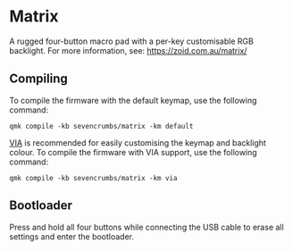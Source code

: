 # Matrix

A rugged four-button macro pad with a per-key customisable RGB backlight. For more information, see: https://zoid.com.au/matrix/

## Compiling

To compile the firmware with the default keymap, use the following command:

	qmk compile -kb sevencrumbs/matrix -km default

[VIA](https://usevia.app/) is recommended for easily customising the keymap and backlight colour. To compile the firmware with VIA support, use the following command:

	qmk compile -kb sevencrumbs/matrix -km via

## Bootloader

Press and hold all four buttons while connecting the USB cable to erase all settings and enter the bootloader.
